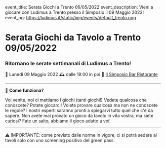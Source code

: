 event_title: Serata Giochi a Trento 09/05/2022
event_description: Vieni a giocare con Ludimus a Trento presso il Simposio il 09 Maggio 2022!
event_og: https://ludimus.it/static/img/events/default_trento.png

# Serata Giochi da Tavolo a Trento 09/05/2022

### Ritornano le serate settimanali di Ludimus a Trento!

📅 Lunedì 09 Maggio 2022
🕰 dalle 19:00 in poi
📍 [Il Simposio Bar Ristorante](https://g.page/ilsimposiotrento?share)

---

🎲 **Come funziona?**

Voi venite, noi ci mettiamo i giochi (tanti giochi!)
Vedete qualcosa che conoscete? Potete giocarci!
Volete provare qualcosa ma non ne conoscete le regole? I nostri esperti saranno pronti a spiegarvi tutto quel che c'è da sapere.
Non avete mai provato un gioco da tavolo in vita vostra, ma siete curiosi? Fate un salto, abbiamo il gioco adatto a voi!

---
⚠️ IMPORTANTE: come previsto dalle norme in vigore, ci si potrà sedere ai tavoli solo con uno screening positivo del green pass.
